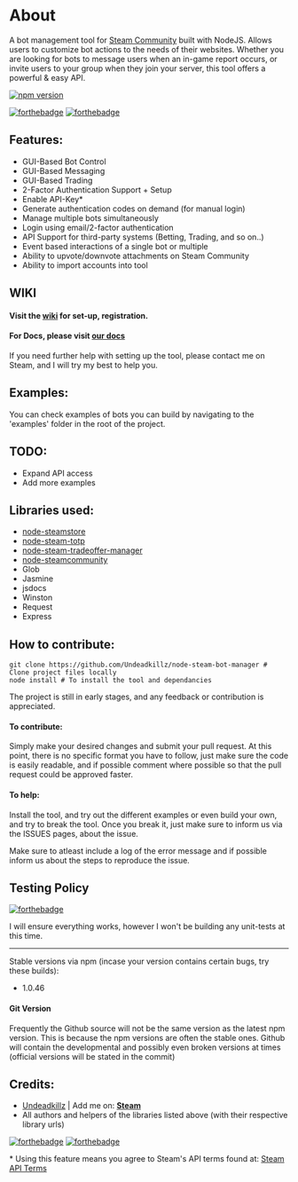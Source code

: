 # About
A bot management tool for [Steam Community](http://www.steamcommunity.com) built with NodeJS. Allows users to customize bot actions to the needs of their websites. Whether you are looking for bots to message users when an in-game report occurs, or invite users to your group when they join your server, this tool offers a powerful & easy API.



[![npm version](https://badge.fury.io/js/node-steam-bot-manager.svg)](https://badge.fury.io/js/node-steam-bot-manager)



[![forthebadge](http://forthebadge.com/images/badges/uses-js.svg)](http://forthebadge.com)
[![forthebadge](http://forthebadge.com/images/badges/built-with-love.svg)](http://forthebadge.com)

## Features:
- GUI-Based Bot Control
- GUI-Based Messaging
- GUI-Based Trading
- 2-Factor Authentication Support + Setup
- Enable API-Key*
- Generate authentication codes on demand (for manual login)
- Manage multiple bots simultaneously
- Login using email/2-factor authentication
- API Support for third-party systems (Betting, Trading, and so on..)
- Event based interactions of a single bot or multiple
- Ability to upvote/downvote attachments on Steam Community
- Ability to import accounts into tool 

## WIKI
#### Visit the [wiki](https://github.com/Undeadkillz/node-steam-bot-manager/wiki) for set-up, registration.

#### For Docs, please visit [our docs](http://undeadkillz.github.io/node-steam-bot-manager/docs)
 If you need further help with setting up the tool, please contact me on Steam, and I will try my best to help you.

## Examples:
You can check examples of bots you can build by navigating to the 'examples' folder in the root of the project.


## TODO:
- Expand API access
- Add more examples


## Libraries used:
- [node-steamstore](https://github.com/DoctorMcKay/node-steamstore)
- [node-steam-totp](https://github.com/DoctorMcKay/node-steam-totp)
- [node-steam-tradeoffer-manager](https://github.com/DoctorMcKay/node-steam-tradeoffer-manager)
- [node-steamcommunity](https://github.com/DoctorMcKay/node-steamcommunity)
- Glob
- Jasmine
- jsdocs
- Winston
- Request
- Express
## How to contribute:
~~~
git clone https://github.com/Undeadkillz/node-steam-bot-manager # Clone project files locally
node install # To install the tool and dependancies
~~~
The project is still in early stages, and any feedback or contribution is appreciated.

#### To contribute:
Simply make your desired changes and submit your pull request. At this point, there is no specific format you have to follow, just make sure the code is easily readable, and if possible comment where possible so that the pull request could be approved faster.

#### To help:
Install the tool, and try out the different examples or even build your own, and try to break the tool. Once you break it, just make sure to inform us via the ISSUES pages, about the issue.

Make sure to atleast include a log of the error message and if possible inform us about the steps to reproduce the issue.

## Testing Policy
[![forthebadge](http://forthebadge.com/images/badges/fuck-it-ship-it.svg)](http://forthebadge.com)

I will ensure everything works, however I won't be building any unit-tests at this time.

---
Stable versions via npm (incase your version contains certain bugs, try these builds):
- 1.0.46

#### Git Version
Frequently the Github source will not be the same version as the latest npm version. This is because the npm versions are often the stable ones. Github will contain the developmental and possibly even broken versions at times (official versions will be stated in the commit)

## Credits:
- [Undeadkillz](https://github.com/Undeadkillz) | Add me on: **[Steam](http://steamcommunity.com/profiles/76561198042954517/)**
- All authors and helpers of the libraries listed above (with their respective library urls)

[![forthebadge](http://forthebadge.com/images/badges/powered-by-water.svg)](http://forthebadge.com)
[![forthebadge](http://forthebadge.com/images/badges/gluten-free.svg)](http://forthebadge.com)

\* Using this feature means you agree to Steam's API terms found at: [Steam API Terms](http://steamcommunity.com/dev/apiterms)